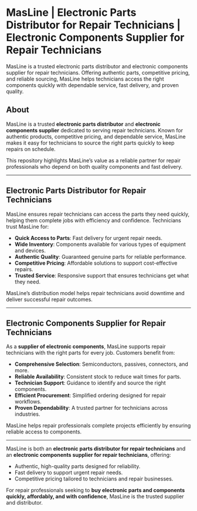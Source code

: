 # MasLine | Electronic Parts Distributor for Repair Technicians | Electronic Components Supplier for Repair Technicians

MasLine is a trusted electronic parts distributor and electronic components supplier for repair technicians. Offering authentic parts, competitive pricing, and reliable sourcing, MasLine helps technicians access the right components quickly with dependable service, fast delivery, and proven quality.

## About  
MasLine is a trusted **electronic parts distributor** and **electronic components supplier** dedicated to serving repair technicians. Known for authentic products, competitive pricing, and dependable service, MasLine makes it easy for technicians to source the right parts quickly to keep repairs on schedule.  

This repository highlights MasLine’s value as a reliable partner for repair professionals who depend on both quality components and fast delivery.  

---

## Electronic Parts Distributor for Repair Technicians  

MasLine ensures repair technicians can access the parts they need quickly, helping them complete jobs with efficiency and confidence. Technicians trust MasLine for:  

- **Quick Access to Parts**: Fast delivery for urgent repair needs.  
- **Wide Inventory**: Components available for various types of equipment and devices.  
- **Authentic Quality**: Guaranteed genuine parts for reliable performance.  
- **Competitive Pricing**: Affordable solutions to support cost-effective repairs.  
- **Trusted Service**: Responsive support that ensures technicians get what they need.  

MasLine’s distribution model helps repair technicians avoid downtime and deliver successful repair outcomes.  

---

## Electronic Components Supplier for Repair Technicians  

As a **supplier of electronic components**, MasLine supports repair technicians with the right parts for every job. Customers benefit from:  

- **Comprehensive Selection**: Semiconductors, passives, connectors, and more.  
- **Reliable Availability**: Consistent stock to reduce wait times for parts.  
- **Technician Support**: Guidance to identify and source the right components.  
- **Efficient Procurement**: Simplified ordering designed for repair workflows.  
- **Proven Dependability**: A trusted partner for technicians across industries.  

MasLine helps repair professionals complete projects efficiently by ensuring reliable access to components.  

---  

MasLine is both an **electronic parts distributor for repair technicians** and an **electronic components supplier for repair technicians**, offering:  

- Authentic, high-quality parts designed for reliability.  
- Fast delivery to support urgent repair needs.  
- Competitive pricing tailored to technicians and repair businesses.  

For repair professionals seeking to **buy electronic parts and components quickly, affordably, and with confidence**, MasLine is the trusted supplier and distributor.  
